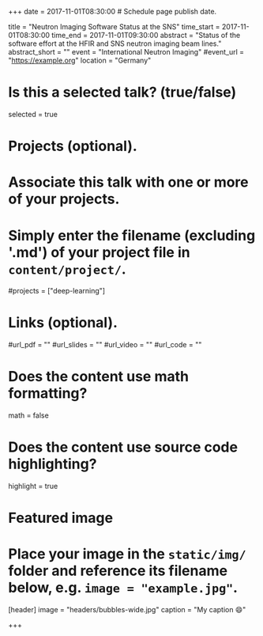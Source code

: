 +++
date = 2017-11-01T08:30:00  # Schedule page publish date.

title = "Neutron Imaging Software Status at the SNS"
time_start = 2017-11-01T08:30:00
time_end = 2017-11-01T09:30:00
abstract = "Status of the software effort at the HFIR and SNS neutron imaging beam lines."
abstract_short = ""
event = "International Neutron Imaging"
#event_url = "https://example.org"
location = "Germany"

# Is this a selected talk? (true/false)
selected = true

# Projects (optional).
#   Associate this talk with one or more of your projects.
#   Simply enter the filename (excluding '.md') of your project file in `content/project/`.
#projects = ["deep-learning"]

# Links (optional).
#url_pdf = ""
#url_slides = ""
#url_video = ""
#url_code = ""

# Does the content use math formatting?
math = false

# Does the content use source code highlighting?
highlight = true

# Featured image
# Place your image in the `static/img/` folder and reference its filename below, e.g. `image = "example.jpg"`.
[header]
image = "headers/bubbles-wide.jpg"
caption = "My caption :smile:"

+++


